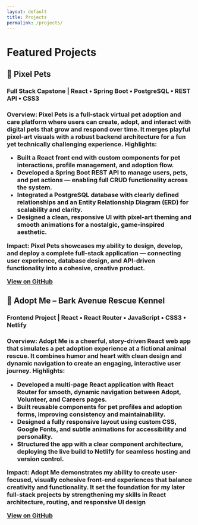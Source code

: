 ```yaml
---
layout: default
title: Projects
permalink: /projects/
---
```


# Featured Projects

<div class="project-card">
  <h2>🐉 Pixel Pets</h2>
  <h3>Full Stack Capstone | React • Spring Boot • PostgreSQL • REST API • CSS3<h3>
  <p>Overview:
Pixel Pets is a full-stack virtual pet adoption and care platform where users can create, adopt, and interact with digital pets that grow and respond over time. It merges playful pixel-art visuals with a robust backend architecture for a fun yet technically challenging experience.
Highlights:</p>
    <ul>
      <li>Built a React front end with custom components for pet interactions, profile management, and adoption flow.</li>
      <li>Developed a Spring Boot REST API to manage users, pets, and pet actions — enabling full CRUD functionality across the system.</li>
      <li>Integrated a PostgreSQL database with clearly defined relationships and an Entity Relationship Diagram (ERD) for scalability and clarity.</li>
      <li>Designed a clean, responsive UI with pixel-art theming and smooth animations for a nostalgic, game-inspired aesthetic.</li>
    </ul>
    <p>Impact:
Pixel Pets showcases my ability to design, develop, and deploy a complete full-stack application — connecting user experience, database design, and API-driven functionality into a cohesive, creative product.
</p>
  <a class="button" href="https://github.com/skperry99/pixel-pets" target="_blank">View on GitHub</a>
</div>

<div class="project-card">
  <h2>🐾 Adopt Me – Bark Avenue Rescue Kennel</h2>
  <h3>Frontend Project | React • React Router • JavaScript • CSS3 • Netlify<h3>
  <p>Overview:
Adopt Me is a cheerful, story-driven React web app that simulates a pet adoption experience at a fictional animal rescue. It combines humor and heart with clean design and dynamic navigation to create an engaging, interactive user journey.
Highlights:</p>
    <ul>
      <li>Developed a multi-page React application with React Router for smooth, dynamic navigation between Adopt, Volunteer, and Careers pages.</li>
      <li>Built reusable components for pet profiles and adoption forms, improving consistency and maintainability.</li>
      <li>Designed a fully responsive layout using custom CSS, Google Fonts, and subtle animations for accessibility and personality.</li>
      <li>Structured the app with a clear component architecture, deploying the live build to Netlify for seamless hosting and version control.</li>
    </ul>
    <p>Impact:
Adopt Me demonstrates my ability to create user-focused, visually cohesive front-end experiences that balance creativity and functionality. It set the foundation for my later full-stack projects by strengthening my skills in React architecture, routing, and responsive UI design</p>
  <a class="button" href="https://github.com/skperry99/unit1-final-project" target="_blank">View on GitHub</a>
</div>

